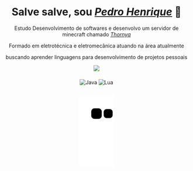 <div>
  <h1 align="center">Salve salve, sou <a href="http://www.google.com"><i>Pedro Henrique</i></a> 🌠</h1>
  <p align="center">Estudo Desenvolvimento de softwares e desenvolvo um servidor de minecraft chamado <a href="https://discord.gg/k66eqQXa6n"><i>Thornya</i></a>
  <p align="center">Formado em eletrotécnica e eletromecânica atuando na área atualmente
  <p align="center">buscando aprender linguagens para desenvolvimento de projetos pessoais

<div align="center">
  <a href="https://github.com/vulkanotg">
    <img height="150em" src="https://github-readme-stats.vercel.app/api?username=vulkanotg&count_private=true&include_all_commits=true&show_icons=true&theme=dracula&hide_border=false&show_owner=true"/>
    <!--<img height="150em" src="https://github-readme-stats.vercel.app/api/top-langs/?username=vulkanotg&theme=dracula&hide_border=false&&layout=compact"/>-->
  </a>
</div>

<div align="center" valign="top"><br>
  <img align="center" alt="Java" height="60" width="80" src="https://cdn.jsdelivr.net/gh/devicons/devicon/icons/java/java-plain-wordmark.svg">
  <img align="center" alt="Lua" height="60" width="80" src="https://cdn.jsdelivr.net/gh/devicons/devicon/icons/lua/lua-plain.svg">

  
##
<!-- <div align="center">
  <a href="https://www.youtube.com/channel/UCViaNBT0SIeiVnZSEEtIfjw?sub_confirmation=1" target="_blank"><img src="https://img.shields.io/badge/YouTube-FF0000?style=for-the-badge&logo=youtube&logoColor=white" target="_blank"></a>
  <a href="https://www.instagram.com/edu.duduribeiro/" target="_blank"><img src="https://img.shields.io/badge/-Instagram-%23E4405F?style=for-the-badge&logo=instagram&logoColor=white" target="_blank"></a>
  <a href="https://www.linkedin.com/in/edududuribeiro/" target="_blank"><img src="https://img.shields.io/badge/-LinkedIn-%230077B5?style=for-the-badge&logo=linkedin&logoColor=white" target="_blank"></a> 
  <a href="mailto:eduardo.duduribeiro1@gmail.com"><img src="https://img.shields.io/badge/-Gmail-%23333?style=for-the-badge&logo=gmail&logoColor=white" target="_blank"></a>
</div> -->

<div align="center">
  
  ![Snake animation](https://github.com/vulkanotg/vulkanotg/blob/output/github-contribution-grid-snake.svg)
  
</div>
